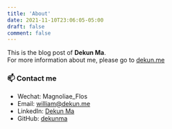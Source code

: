 ```yaml
---
title: 'About'
date: 2021-11-10T23:06:05-05:00
draft: false
comment: false
---
```


This is the blog post of **Dekun Ma**. \
For more information about me, please go to <a href="https://dekun.me" target="_blank">dekun.me</a>

### 📫 Contact me
+ Wechat: Magnoliae_Flos
+ Email: william@dekun.me
+ LinkedIn: [Dekun Ma](https://www.linkedin.com/in/dekunma)
+ GitHub: [dekunma](https://github.com/dekunma)